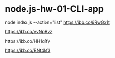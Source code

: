 # node.js-hw-01-CLI-app

node index.js --action="list"
https://ibb.co/6RwGx1t

https://ibb.co/vvNpHvz

https://ibb.co/HH1q1fy

https://ibb.co/BNt4kf3
